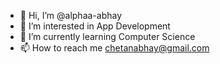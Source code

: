 - 👋 Hi, I’m @alphaa-abhay
- 👀 I’m interested in App Development
- 🌱 I’m currently learning Computer Science
- 📫 How to reach me chetanabhay@gmail.com

<!---
alphaa-abhay/alphaa-abhay is a ✨ special ✨ repository because its `README.md` (this file) appears on your GitHub profile.
You can click the Preview link to take a look at your changes.
--->
